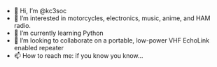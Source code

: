 - 👋 Hi, I’m @kc3soc
- 👀 I’m interested in motorcycles, electronics, music, anime, and HAM radio.
- 🌱 I’m currently learning Python
- 💞️ I’m looking to collaborate on a portable, low-power VHF EchoLink enabled repeater
- 📫 How to reach me: if you know you know...

<!---
kc3soc/kc3soc is a ✨ special ✨ repository because its `README.md` (this file) appears on your GitHub profile.
You can click the Preview link to take a look at your changes.
--->
